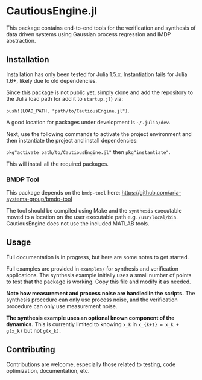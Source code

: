 # CautiousEngine.jl
This package contains end-to-end tools for the verification and synthesis of data driven systems using Gaussian process regression and IMDP abstraction. 

## Installation
Installation has only been tested for Julia 1.5.x. Instantiation fails for Julia 1.6+, likely due to old dependencies. 

Since this package is not public yet, simply clone and add the repository to the Julia load path (or add it to `startup.jl`) via:

`push!(LOAD_PATH, "path/to/CautiousEngine.jl")`. 

A good location for packages under development is `~/.julia/dev`.

Next, use the following commands to activate the project environment and then instantiate the project and install dependencies: 

`pkg"activate path/to/CautiousEngine.jl"` then `pkg"instantiate"`.

This will install all the required packages.

### BMDP Tool
This package depends on the `bmdp-tool` here: https://github.com/aria-systems-group/bmdp-tool

The tool should be compiled using Make and the `synthesis` executable moved to a location on the user executable path e.g. `/usr/local/bin`. CautiousEngine does not use the included MATLAB tools.

## Usage
Full documentation is in progress, but here are some notes to get started.

Full examples are provided in `examples/` for synthesis and verification applications. The synthesis example initially uses a small number of points to test that the package is working. Copy this file and modify it as needed. 

**Note how measurement and process noise are handled in the scripts.** The synthesis procedure can only use process noise, and the verification procedure can only use measurement noise.

**The synthesis example uses an optional known component of the dynamics.** This is currently limited to knowing `x_k` in `x_{k+1} = x_k + g(x_k)` but not `g(x_k)`. 

## Contributing
Contributions are welcome, especially those related to testing, code optimization, documentation, etc. 